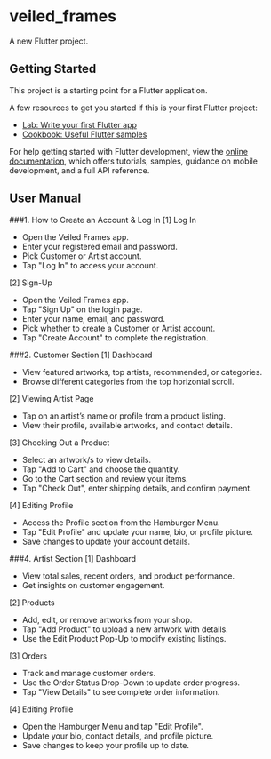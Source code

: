 # veiled_frames

A new Flutter project.

## Getting Started

This project is a starting point for a Flutter application.

A few resources to get you started if this is your first Flutter project:

- [Lab: Write your first Flutter app](https://docs.flutter.dev/get-started/codelab)
- [Cookbook: Useful Flutter samples](https://docs.flutter.dev/cookbook)

For help getting started with Flutter development, view the
[online documentation](https://docs.flutter.dev/), which offers tutorials,
samples, guidance on mobile development, and a full API reference.

## User Manual
###1. How to Create an Account & Log In
[1] Log In
- Open the Veiled Frames app.
- Enter your registered email and password.
- Pick Customer or Artist account.
- Tap "Log In" to access your account.
  
[2] Sign-Up
- Open the Veiled Frames app.
- Tap "Sign Up" on the login page.
- Enter your name, email, and password.
- Pick whether to create a Customer or Artist account.
- Tap "Create Account" to complete the registration.

###2. Customer Section
[1] Dashboard
- View featured artworks, top artists, recommended, or categories.
- Browse different categories from the top horizontal scroll.

[2] Viewing Artist Page
- Tap on an artist’s name or profile from a product listing.
- View their profile, available artworks, and contact details.
  
[3] Checking Out a Product
- Select an artwork/s to view details.
- Tap "Add to Cart" and choose the quantity.
- Go to the Cart section and review your items.
- Tap "Check Out", enter shipping details, and confirm payment.
  
[4] Editing Profile
- Access the Profile section from the Hamburger Menu.
- Tap "Edit Profile" and update your name, bio, or profile picture.
- Save changes to update your account details.

###4. Artist Section
[1] Dashboard
- View total sales, recent orders, and product performance.
- Get insights on customer engagement.
  
[2] Products
- Add, edit, or remove artworks from your shop.
- Tap "Add Product" to upload a new artwork with details.
- Use the Edit Product Pop-Up to modify existing listings.
  
[3] Orders
- Track and manage customer orders.
- Use the Order Status Drop-Down to update order progress.
- Tap "View Details" to see complete order information.
  
[4] Editing Profile
- Open the Hamburger Menu and tap "Edit Profile".
- Update your bio, contact details, and profile picture.
- Save changes to keep your profile up to date.
